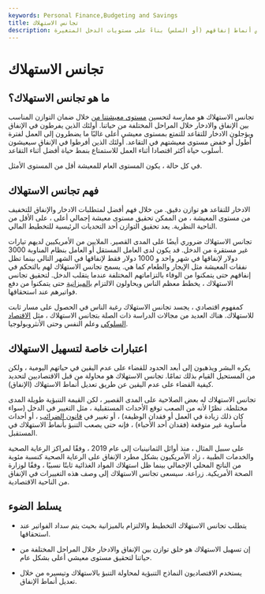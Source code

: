```yaml
---
keywords: Personal Finance,Budgeting and Savings
title: تجانس الاستهلاك
description: تجانس الاستهلاك هو إطار اقتصادي يصف كيف يغير الناس أنماط إنفاقهم (أو السلس) بناءً على مستويات الدخل المتغيرة.
---
```


# تجانس الاستهلاك
## ما هو تجانس الاستهلاك؟

تجانس الاستهلاك هو ممارسة لتحسين [مستوى معيشتنا من](/standard-of-living) خلال ضمان التوازن المناسب بين الإنفاق والادخار خلال المراحل المختلفة من حياتنا. أولئك الذين يفرطون في الإنفاق ويؤجلون الادخار للتقاعد للتمتع بمستوى معيشي أعلى غالبًا ما يضطرون إلى العمل لفترة أطول أو خفض مستوى معيشتهم في التقاعد. أولئك الذين أفرطوا في الإنفاق سيعيشون أسلوب حياة أكثر اقتصادا أثناء العمل للاستمتاع بنمط حياة أفضل أثناء التقاعد.

في كل حالة ، يكون المستوى العام للمعيشة أقل من المستوى الأمثل.

## فهم تجانس الاستهلاك

الادخار للتقاعد هو توازن دقيق. من خلال فهم أفضل لمتطلبات الادخار والإنفاق للتخفيف من مستوى المعيشة ، من الممكن تحقيق مستوى معيشة إجمالي أعلى ، على الأقل من الناحية النظرية. يعد تحقيق التوازن أحد التحديات الرئيسية للتخطيط المالي.

تجانس الاستهلاك ضروري أيضًا على المدى القصير. الملايين من الأمريكيين لديهم تيارات غير مستقرة من الدخل. قد يكون لدى العامل المستقل أو العامل بنظام المناوبة 3000 دولار لإنفاقها في شهر واحد و 1000 دولار فقط لإنفاقها في الشهر التالي بينما تظل نفقات المعيشة مثل الإيجار والطعام كما هي. يسمح تجانس الاستهلاك لهم بالتحكم في إنفاقهم حتى يتمكنوا من الوفاء بالتزاماتهم المختلفة عندما يتقلب الدخل. لتحقيق تجانس الاستهلاك ، يخطط معظم الناس ويحاولون الالتزام [بالميزانية](/budget) حتى يتمكنوا من دفع فواتيرهم عند استحقاقها.

كمفهوم اقتصادي ، يجسد تجانس الاستهلاك رغبة الناس في الحصول على مسار ثابت للاستهلاك. هناك العديد من مجالات الدراسة ذات الصلة بتجانس الاستهلاك ، مثل [الاقتصاد السلوكي](/behavioraleconomics) وعلم النفس وحتى الأنثروبولوجيا.

## اعتبارات خاصة لتسهيل الاستهلاك

يكره البشر ويذهبون إلى أبعد الحدود للقضاء على عدم اليقين في حياتهم اليومية ، ولكن من المستحيل القيام بذلك تمامًا. تجانس الاستهلاك هو محاولة من قبل الاقتصاديين لتحديد كيفية القضاء على عدم اليقين عن طريق تعديل أنماط الاستهلاك (الإنفاق).

تجانس الاستهلاك له بعض الصلاحية على المدى القصير ، لكن القيمة التنبؤية طويلة المدى مختلطة. نظرًا لأنه من الصعب توقع الأحداث المستقبلية ، مثل التغيير في الدخل (سواء كان ذلك زيادة في العمل أو فقدان الوظيفة) ، أو تغيير في [قانون الضرائب](/tax-code) ، أو أحداث مأساوية غير متوقعة (فقدان أحد الأحباء) ، فإنه حتى يصعب التنبؤ بأنماط الاستهلاك في المستقبل.

على سبيل المثال ، منذ أوائل الثمانينيات إلى عام 2019 ، وفقًا لمراكز الرعاية الصحية والخدمات الطبية ، زاد الأمريكيون بشكل مطرد الإنفاق على الرعاية الصحية كنسبة مئوية من الناتج المحلي الإجمالي بينما ظل استهلاك المواد الغذائية ثابتًا نسبيًا ، وفقًا لوزارة الصحة الأمريكية. زراعة. سيسعى تجانس الاستهلاك إلى وصف هذه التغييرات في الإنفاق من الناحية الاقتصادية.

## يسلط الضوء

- يتطلب تجانس الاستهلاك التخطيط والالتزام بالميزانية بحيث يتم سداد الفواتير عند استحقاقها.

- إن تسهيل الاستهلاك هو خلق توازن بين الإنفاق والادخار خلال المراحل المختلفة من حياتنا لتحقيق مستوى معيشي أعلى بشكل عام.

- يستخدم الاقتصاديون النماذج التنبؤية لمحاولة التنبؤ بالاستهلاك وتيسيره من خلال تعديل أنماط الإنفاق.

